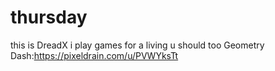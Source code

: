 # thursday
this is DreadX
i play games for a living u should too 
Geometry Dash:https://pixeldrain.com/u/PVWYksTt
